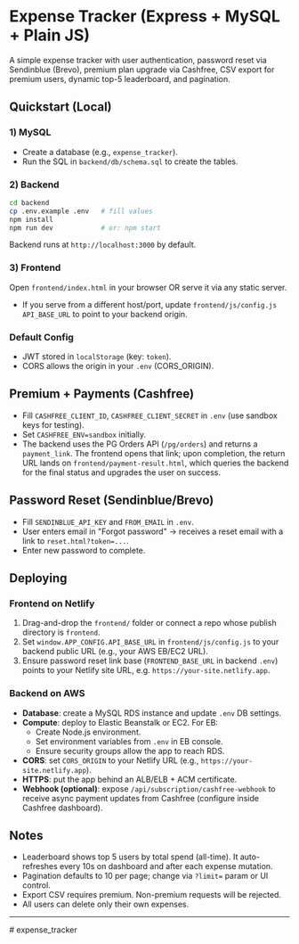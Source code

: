 # Expense Tracker (Express + MySQL + Plain JS)

A simple expense tracker with user authentication, password reset via Sendinblue (Brevo), premium plan upgrade via Cashfree, CSV export for premium users, dynamic top-5 leaderboard, and pagination.

## Quickstart (Local)

### 1) MySQL
- Create a database (e.g., `expense_tracker`).
- Run the SQL in `backend/db/schema.sql` to create the tables.

### 2) Backend
```bash
cd backend
cp .env.example .env   # fill values
npm install
npm run dev            # or: npm start
```
Backend runs at `http://localhost:3000` by default.

### 3) Frontend
Open `frontend/index.html` in your browser OR serve it via any static server.
- If you serve from a different host/port, update `frontend/js/config.js` `API_BASE_URL` to point to your backend origin.

### Default Config
- JWT stored in `localStorage` (key: `token`).
- CORS allows the origin in your `.env` (CORS_ORIGIN).

## Premium + Payments (Cashfree)
- Fill `CASHFREE_CLIENT_ID`, `CASHFREE_CLIENT_SECRET` in `.env` (use sandbox keys for testing).
- Set `CASHFREE_ENV=sandbox` initially.
- The backend uses the PG Orders API (`/pg/orders`) and returns a `payment_link`. The frontend opens that link; upon completion, the return URL lands on `frontend/payment-result.html`, which queries the backend for the final status and upgrades the user on success.

## Password Reset (Sendinblue/Brevo)
- Fill `SENDINBLUE_API_KEY` and `FROM_EMAIL` in `.env`.
- User enters email in "Forgot password" → receives a reset email with a link to `reset.html?token=...`.
- Enter new password to complete.

## Deploying

### Frontend on Netlify
1. Drag-and-drop the `frontend/` folder or connect a repo whose publish directory is `frontend`.  
2. Set `window.APP_CONFIG.API_BASE_URL` in `frontend/js/config.js` to your backend public URL (e.g., your AWS EB/EC2 URL).  
3. Ensure password reset link base (`FRONTEND_BASE_URL` in backend `.env`) points to your Netlify site URL, e.g. `https://your-site.netlify.app`.

### Backend on AWS
- **Database**: create a MySQL RDS instance and update `.env` DB settings.
- **Compute**: deploy to Elastic Beanstalk or EC2. For EB:
  - Create Node.js environment.
  - Set environment variables from `.env` in EB console.
  - Ensure security groups allow the app to reach RDS.
- **CORS**: set `CORS_ORIGIN` to your Netlify URL (e.g., `https://your-site.netlify.app`).
- **HTTPS**: put the app behind an ALB/ELB + ACM certificate.
- **Webhook (optional)**: expose `/api/subscription/cashfree-webhook` to receive async payment updates from Cashfree (configure inside Cashfree dashboard).

## Notes
- Leaderboard shows top 5 users by total spend (all-time). It auto-refreshes every 10s on dashboard and after each expense mutation.
- Pagination defaults to 10 per page; change via `?limit=` param or UI control.
- Export CSV requires premium. Non-premium requests will be rejected.
- All users can delete only their own expenses.

---
#   e x p e n s e _ t r a c k e r  
 